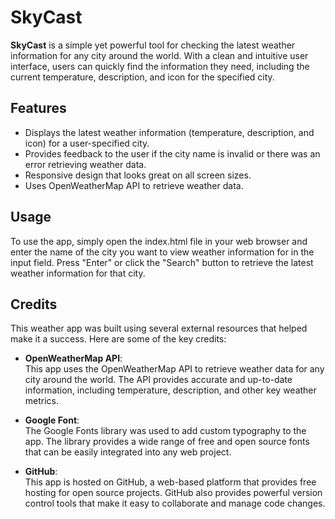 # SkyCast
**SkyCast** is a simple yet powerful tool for checking the latest weather information for any city around the world. With a clean and intuitive user interface, users can quickly find the information they need, including the current temperature, description, and icon for the specified city.

## Features
* Displays the latest weather information (temperature, description, and icon) for a user-specified city.
* Provides feedback to the user if the city name is invalid or there was an error retrieving weather data.
* Responsive design that looks great on all screen sizes.
* Uses OpenWeatherMap API to retrieve weather data.

## Usage
To use the app, simply open the index.html file in your web browser and enter the name of the city you want to view weather information for in the input field. Press "Enter" or click the "Search" button to retrieve the latest weather information for that city.

## Credits
This weather app was built using several external resources that helped make it a success. Here are some of the key credits:

* **OpenWeatherMap API**: <br> 
This app uses the OpenWeatherMap API to retrieve weather data for any city around the world. The API provides accurate and up-to-date information, including temperature, description, and other key weather metrics.

* **Google Font**: <br>
The Google Fonts library was used to add custom typography to the app. The library provides a wide range of free and open source fonts that can be easily integrated into any web project.

* **GitHub**: <br>
This app is hosted on GitHub, a web-based platform that provides free hosting for open source projects. GitHub also provides powerful version control tools that make it easy to collaborate and manage code changes.
